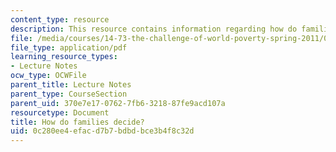 ```yaml
---
content_type: resource
description: This resource contains information regarding how do families decide?
file: /media/courses/14-73-the-challenge-of-world-poverty-spring-2011/0c280ee4efacd7b7bdbdbce3b4f8c32d_MIT14_73S11_Lec13_slides.pdf
file_type: application/pdf
learning_resource_types:
- Lecture Notes
ocw_type: OCWFile
parent_title: Lecture Notes
parent_type: CourseSection
parent_uid: 370e7e17-0762-7fb6-3218-87fe9acd107a
resourcetype: Document
title: How do families decide?
uid: 0c280ee4-efac-d7b7-bdbd-bce3b4f8c32d
---
```

